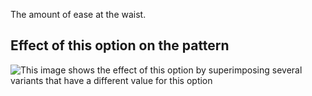 The amount of ease at the waist.

## Effect of this option on the pattern

![This image shows the effect of this option by superimposing several variants that have a different value for this option](penelope\_waistease\_sample.svg "Effect of this option on the pattern")
